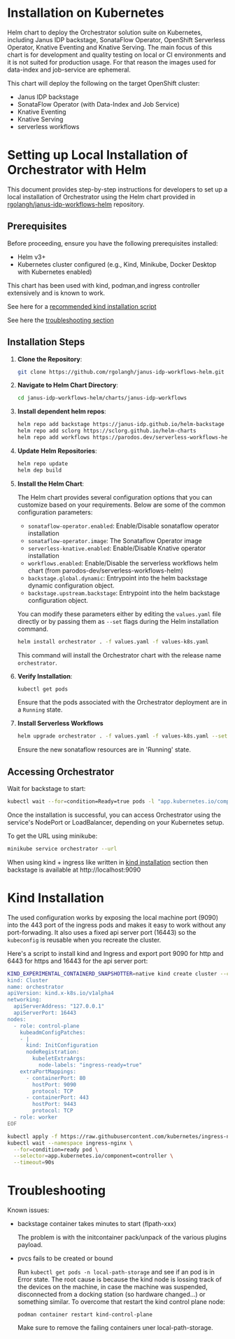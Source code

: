 # Installation on Kubernetes
Helm chart to deploy the Orchestrator solution suite on Kubernetes, including Janus IDP backstage, SonataFlow Operator, OpenShift Serverless Operator, Knative Eventing and Knative Serving.
The main focus of this chart is for development and quality testing on local or CI environments and it is not suited for production usage.
For that reason the images used for data-index and job-service are ephemeral.

This chart will deploy the following on the target OpenShift cluster:
  - Janus IDP backstage
  - SonataFlow Operator (with Data-Index and Job Service)
  - Knative Eventing
  - Knative Serving
  - serverless workflows 

# Setting up Local Installation of Orchestrator with Helm

This document provides step-by-step instructions for developers to set up a local installation of Orchestrator using the Helm chart provided in [rgolangh/janus-idp-workflows-helm](https://github.com/rgolangh/janus-idp-workflows-helm) repository.

## Prerequisites

Before proceeding, ensure you have the following prerequisites installed:

- Helm v3+
- Kubernetes cluster configured (e.g., Kind, Minikube, Docker Desktop with Kubernetes enabled)

This chart has been used with kind, podman,and ingress controller extensively and is known to work.

See here for a [recommended kind installation script](#kind-installation)

See here the [troubleshooting section](#troubleshooting) 

## Installation Steps

1. **Clone the Repository**: 

    ```bash
    git clone https://github.com/rgolangh/janus-idp-workflows-helm.git
    ```

2. **Navigate to Helm Chart Directory**:

    ```bash
    cd janus-idp-workflows-helm/charts/janus-idp-workflows
    ```

3. **Install dependent helm repos**:

    ```bash
    helm repo add backstage https://janus-idp.github.io/helm-backstage
    helm repo add sclorg https://sclorg.github.io/helm-charts
    helm repo add workflows https://parodos.dev/serverless-workflows-helm
    ```

4. **Update Helm Repositories**:

    ```bash
    helm repo update
    helm dep build
    ```

5. **Install the Helm Chart**:

    The Helm chart provides several configuration options that you can customize based on your requirements. Below are some of the common configuration parameters:

    - `sonataflow-operator.enabled`: Enable/Disable sonataflow operator installation
    - `sonataflow-operator.image`: The Sonataflow Operator image 
    - `serverless-knative.enabled`: Enable/Disable Knative operator installation
    - `workflows.enabled`: Enable/Disable the serverless workflows helm chart (from parodos-dev/serverless-workflows-helm)
    - `backstage.global.dynamic`: Entrypoint into the helm backstage dynamic configuration object.
    - `backstage.upstream.backstage`: Entrypoint into the helm backstage configuration object.

    You can modify these parameters either by editing the `values.yaml` file directly or by passing them as `--set` flags during the Helm installation command.

    ```bash
    helm install orchestrator . -f values.yaml -f values-k8s.yaml
    ```

    This command will install the Orchestrator chart with the release name `orchestrator`.

6. **Verify Installation**:

    ```bash
    kubectl get pods

    ```

    Ensure that the pods associated with the Orchestrator deployment are in a `Running` state.

7. **Install Serverless Workflows**

    ```bash
    helm upgrade orchestrator . -f values.yaml -f values-k8s.yaml --set workflows.enabled=true
    ```

    Ensure the new sonataflow resources are in 'Running' state.

## Accessing Orchestrator

Wait for backstage to start:

```bash
kubectl wait --for=condition=Ready=true pods -l "app.kubernetes.io/component=backstage"
```

Once the installation is successful, you can access Orchestrator using the service's NodePort or LoadBalancer, depending on your Kubernetes setup. 

To get the URL using minikube:

```bash
minikube service orchestrator --url
```

When using kind + ingress like written in [kind installation](#kind-installation) section then backstage is available at http://localhost:9090


# Kind Installation

The used configuration works by exposing the local machine port (9090) into the 443 port of the ingress pods
and makes it easy to work without any port-forwading.
It also uses a fixed api server port (16443) so the `kubeconfig` is reusable when you recreate the cluster.

Here's a script to install kind and Ingress and export port 9090 for http and 6443 for https and 16443 for the api server port:

```bash
KIND_EXPERIMENTAL_CONTAINERD_SNAPSHOTTER=native kind create cluster --config - <<EOF
kind: Cluster
name: orchestrator
apiVersion: kind.x-k8s.io/v1alpha4
networking:
  apiServerAddress: "127.0.0.1"
  apiServerPort: 16443
nodes:
  - role: control-plane
    kubeadmConfigPatches:
    - |
      kind: InitConfiguration
      nodeRegistration:
        kubeletExtraArgs:
          node-labels: "ingress-ready=true"
    extraPortMappings:
      - containerPort: 80
        hostPort: 9090 
        protocol: TCP
      - containerPort: 443
        hostPort: 9443
        protocol: TCP
  - role: worker
EOF

kubectl apply -f https://raw.githubusercontent.com/kubernetes/ingress-nginx/main/deploy/static/provider/kind/deploy.yaml
kubectl wait --namespace ingress-nginx \
  --for=condition=ready pod \
  --selector=app.kubernetes.io/component=controller \
  --timeout=90s
```

# Troubleshooting

Known issues:
- backstage container takes minutes to start (flpath-xxx)

  The problem is with the initcontainer pack/unpack of the various plugins payload.

- pvcs fails to be created or bound

  Run `kubectl get pods -n local-path-storage` and see if an pod is in Error state. 
  The root cause is because the kind node is lossing track of the devices on the machine, in case the machine was suspended, disconnected from a docking station (so hardware changed...) or something similar. 
  To overcome that restart the kind control plane node:
  ```
  podman container restart kind-control-plane
  ```
  Make sure to remove the failing containers uner local-path-storage.

